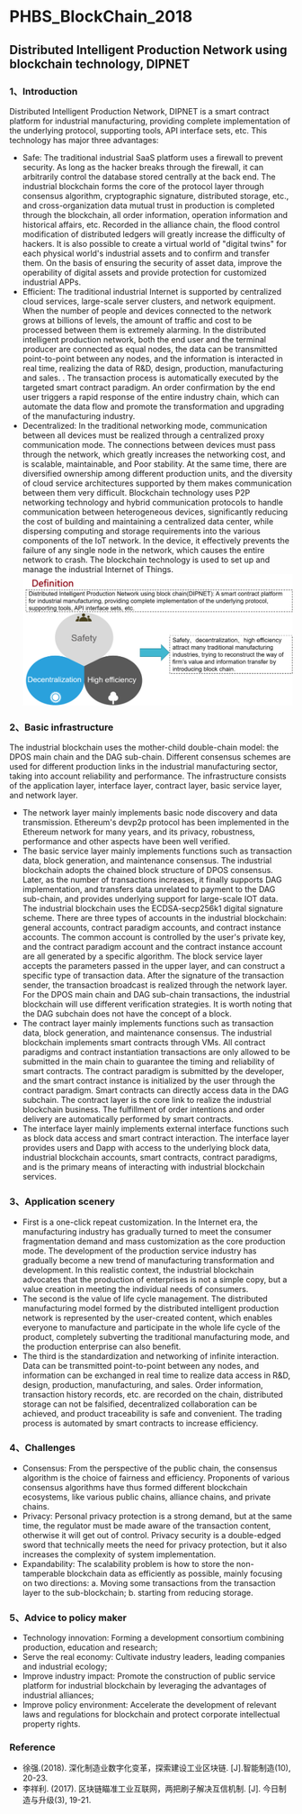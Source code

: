 # PHBS_BlockChain_2018
## Distributed Intelligent Production Network using blockchain technology, DIPNET
### 1、Introduction
Distributed Intelligent Production Network, DIPNET is a smart contract platform for industrial manufacturing, providing complete implementation of the underlying protocol, supporting tools, API interface sets, etc. This technology has major three advantages:
  * Safe: The traditional industrial SaaS platform uses a firewall to prevent security. As long as the hacker breaks through the firewall, it can arbitrarily control the database stored centrally at the back end. The industrial blockchain forms the core of the protocol layer through consensus algorithm, cryptographic signature, distributed storage, etc., and cross-organization data mutual trust in production is completed through the blockchain, all order information, operation information and historical affairs, etc. Recorded in the alliance chain, the flood control modification of distributed ledgers will greatly increase the difficulty of hackers. It is also possible to create a virtual world of "digital twins" for each physical world's industrial assets and to confirm and transfer them. On the basis of ensuring the security of asset data, improve the operability of digital assets and provide protection for customized industrial APPs.
 * Efficient: The traditional industrial Internet is supported by centralized cloud services, large-scale server clusters, and network equipment. When the number of people and devices connected to the network grows at billions of levels, the amount of traffic and cost to be processed between them is extremely alarming. In the distributed intelligent production network, both the end user and the terminal producer are connected as equal nodes, the data can be transmitted point-to-point between any nodes, and the information is interacted in real time, realizing the data of R&D, design, production, manufacturing and sales. . The transaction process is automatically executed by the targeted smart contract paradigm. An order confirmation by the end user triggers a rapid response of the entire industry chain, which can automate the data flow and promote the transformation and upgrading of the manufacturing industry.
 * Decentralized: In the traditional networking mode, communication between all devices must be realized through a centralized proxy communication mode. The connections between devices must pass through the network, which greatly increases the networking cost, and is scalable, maintainable, and Poor stability. At the same time, there are diversified ownership among different production units, and the diversity of cloud service architectures supported by them makes communication between them very difficult. Blockchain technology uses P2P networking technology and hybrid communication protocols to handle communication between heterogeneous devices, significantly reducing the cost of building and maintaining a centralized data center, while dispersing computing and storage requirements into the various components of the IoT network. In the device, it effectively prevents the failure of any single node in the network, which causes the entire network to crash. The blockchain technology is used to set up and manage the industrial Internet of Things.
![Introduction](https://github.com/jiangkai-pku/PHBS_BlockChain_2018/blob/master/Introduction.png)
### 2、Basic infrastructure
The industrial blockchain uses the mother-child double-chain model: the DPOS main chain and the DAG sub-chain. Different consensus schemes are used for different production links in the industrial manufacturing sector, taking into account reliability and performance. The infrastructure consists of the application layer, interface layer, contract layer, basic service layer, and network layer.
 * The network layer mainly implements basic node discovery and data transmission. Ethereum's devp2p protocol has been implemented in the Ethereum network for many years, and its privacy, robustness, performance and other aspects have been well verified.
 * The basic service layer mainly implements functions such as transaction data, block generation, and maintenance consensus. The industrial blockchain adopts the chained block structure of DPOS consensus. Later, as the number of transactions increases, it finally supports DAG implementation, and transfers data unrelated to payment to the DAG sub-chain, and provides underlying support for large-scale IOT data. The industrial blockchain uses the ECDSA-secp256k1 digital signature scheme. There are three types of accounts in the industrial blockchain: general accounts, contract paradigm accounts, and contract instance accounts. The common account is controlled by the user's private key, and the contract paradigm account and the contract instance account are all generated by a specific algorithm. The block service layer accepts the parameters passed in the upper layer, and can construct a specific type of transaction data. After the signature of the transaction sender, the transaction broadcast is realized through the network layer. For the DPOS main chain and DAG sub-chain transactions, the industrial blockchain will use different verification strategies. It is worth noting that the DAG subchain does not have the concept of a block.
 * The contract layer mainly implements functions such as transaction data, block generation, and maintenance consensus. The industrial blockchain implements smart contracts through VMs. All contract paradigms and contract instantiation transactions are only allowed to be submitted in the main chain to guarantee the timing and reliability of smart contracts. The contract paradigm is submitted by the developer, and the smart contract instance is initialized by the user through the contract paradigm. Smart contracts can directly access data in the DAG subchain. The contract layer is the core link to realize the industrial blockchain business. The fulfillment of order intentions and order delivery are automatically performed by smart contracts.
 * The interface layer mainly implements external interface functions such as block data access and smart contract interaction. The interface layer provides users and Dapp with access to the underlying block data, industrial blockchain accounts, smart contracts, contract paradigms, and is the primary means of interacting with industrial blockchain services.
### 3、Application scenery
 * First is a one-click repeat customization. In the Internet era, the manufacturing industry has gradually turned to meet the consumer fragmentation demand and mass customization as the core production mode. The development of the production service industry has gradually become a new trend of manufacturing transformation and development. In this realistic context, the industrial blockchain advocates that the production of enterprises is not a simple copy, but a value creation in meeting the individual needs of consumers.
 * The second is the value of life cycle management. The distributed manufacturing model formed by the distributed intelligent production network is represented by the user-created content, which enables everyone to manufacture and participate in the whole life cycle of the product, completely subverting the traditional manufacturing mode, and the production enterprise can also benefit.
 * The third is the standardization and networking of infinite interaction. Data can be transmitted point-to-point between any nodes, and information can be exchanged in real time to realize data access in R&D, design, production, manufacturing, and sales. Order information, transaction history records, etc. are recorded on the chain, distributed storage can not be falsified, decentralized collaboration can be achieved, and product traceability is safe and convenient. The trading process is automated by smart contracts to increase efficiency.
### 4、Challenges
 * Consensus: From the perspective of the public chain, the consensus algorithm is the choice of fairness and efficiency. Proponents of various consensus algorithms have thus formed different blockchain ecosystems, like various public chains, alliance chains, and private chains.
 * Privacy: Personal privacy protection is a strong demand, but at the same time, the regulator must be made aware of the transaction content, otherwise it will get out of control. Privacy security is a double-edged sword that technically meets the need for privacy protection, but it also increases the complexity of system implementation.
 * Expandability: The scalability problem is how to store the non-tamperable blockchain data as efficiently as possible, mainly focusing on two directions: a. Moving some transactions from the transaction layer to the sub-blockchain; b. starting from reducing storage.
### 5、Advice to policy maker
 * Technology innovation: Forming a development consortium combining production, education and research;
 * Serve the real economy: Cultivate industry leaders, leading companies and industrial ecology;
 * Improve industry impact: Promote the construction of public service platform for industrial blockchain by leveraging the advantages of industrial alliances;
 * Improve policy environment: Accelerate the development of relevant laws and regulations for blockchain and protect corporate intellectual property rights.
### Reference
 * 徐强.(2018). 深化制造业数字化变革，探索建设工业区块链. [J].智能制造(10), 20-23.
 * 李祥利. (2017). 区块链瞄准工业互联网，两把刷子解决互信机制. [J]. 今日制造与升级(3), 19-21.
